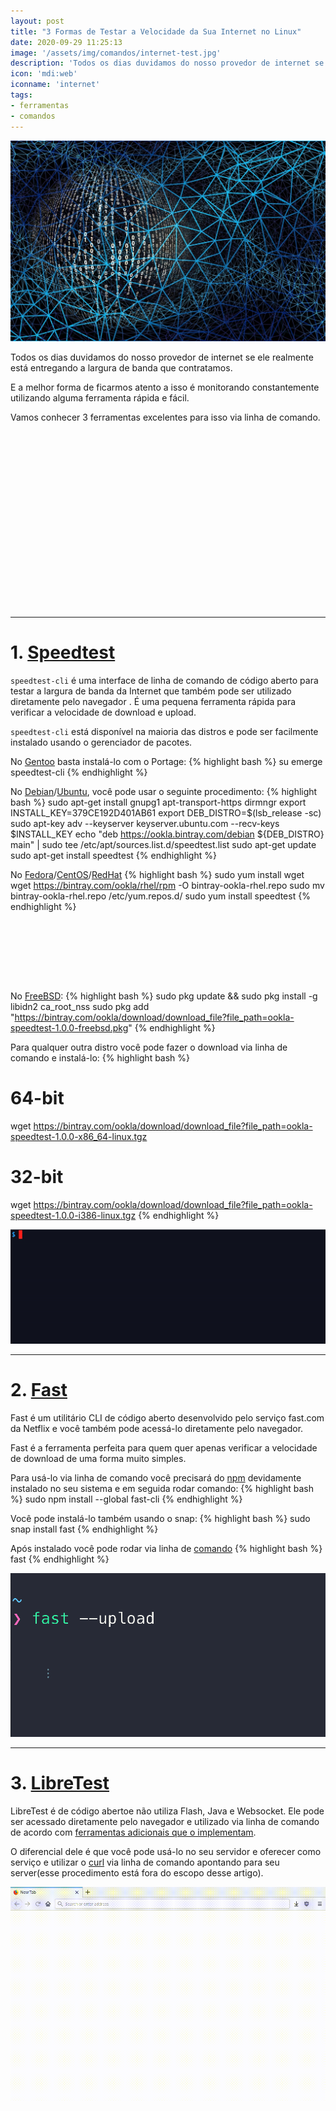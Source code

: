 ```yaml
---
layout: post
title: "3 Formas de Testar a Velocidade da Sua Internet no Linux"
date: 2020-09-29 11:25:13
image: '/assets/img/comandos/internet-test.jpg'
description: 'Todos os dias duvidamos do nosso provedor de internet se ele realmente está entregando a largura de banda que contratamos.'
icon: 'mdi:web'
iconname: 'internet'
tags:
- ferramentas
- comandos
---
```



![3 Formas de Testar a Velocidade da Sua Internet no Linux](/assets/img/comandos/internet-test.jpg)

Todos os dias duvidamos do nosso provedor de internet se ele realmente está entregando a largura de banda que contratamos.

E a melhor forma de ficarmos atento a isso é monitorando constantemente utilizando alguma ferramenta rápida e fácil.

Vamos conhecer 3 ferramentas excelentes para isso via linha de comando.

<!-- QUADRADO -->
<script async src="//pagead2.googlesyndication.com/pagead/js/adsbygoogle.js"></script>
<ins class="adsbygoogle"
style="display:inline-block;width:336px;height:280px"
data-ad-client="ca-pub-2838251107855362"
data-ad-slot="5351066970"></ins>
<script>
(adsbygoogle = window.adsbygoogle || []).push({});
</script>

---

# 1. [Speedtest](https://www.speedtest.net/)
`speedtest-cli` é uma interface de linha de comando de código aberto para testar a largura de banda da Internet que também pode ser utilizado diretamente pelo navegador . É uma pequena ferramenta rápida para verificar a velocidade de download e upload.

`speedtest-cli` está disponível na maioria das distros e pode ser facilmente instalado usando o gerenciador de pacotes.

No [Gentoo](https://terminalroot.com.br/tags#gentoo) basta instalá-lo com o Portage:
{% highlight bash %}
su
emerge speedtest-cli
{% endhighlight %}

No [Debian](https://terminalroot.com.br/tags#debian)/[Ubuntu](https://terminalroot.com.br/tags#ubuntu), você pode usar o seguinte procedimento:
{% highlight bash %}
sudo apt-get install gnupg1 apt-transport-https dirmngr
export INSTALL_KEY=379CE192D401AB61
export DEB_DISTRO=$(lsb_release -sc)
sudo apt-key adv --keyserver keyserver.ubuntu.com --recv-keys $INSTALL_KEY
echo "deb https://ookla.bintray.com/debian ${DEB_DISTRO} main" | sudo tee  /etc/apt/sources.list.d/speedtest.list
sudo apt-get update
sudo apt-get install speedtest
{% endhighlight %}

No [Fedora](https://terminalroot.com.br/tags#fedora)/[CentOS](https://terminalroot.com.br/tags#centos)/[RedHat](https://terminalroot.com.br/tags#redhat)
{% highlight bash %}
sudo yum install wget
wget https://bintray.com/ookla/rhel/rpm -O bintray-ookla-rhel.repo
sudo mv bintray-ookla-rhel.repo /etc/yum.repos.d/
sudo yum install speedtest
{% endhighlight %}

<!-- MINI ANÚNCIO -->
<script async src="//pagead2.googlesyndication.com/pagead/js/adsbygoogle.js"></script>
<!-- Games Root -->
<ins class="adsbygoogle"
style="display:inline-block;width:730px;height:95px"
data-ad-client="ca-pub-2838251107855362"
data-ad-slot="5351066970"></ins>
<script>
(adsbygoogle = window.adsbygoogle || []).push({});
</script>

No [FreeBSD](https://terminalroot.com.br/tags#freebsd):
{% highlight bash %}
sudo pkg update && sudo pkg install -g libidn2 ca_root_nss
sudo pkg add "https://bintray.com/ookla/download/download_file?file_path=ookla-speedtest-1.0.0-freebsd.pkg"
{% endhighlight %}

Para qualquer outra distro você pode fazer o download via linha de comando e instalá-lo:
{% highlight bash %}
# 64-bit
wget https://bintray.com/ookla/download/download_file?file_path=ookla-speedtest-1.0.0-x86_64-linux.tgz

# 32-bit
wget https://bintray.com/ookla/download/download_file?file_path=ookla-speedtest-1.0.0-i386-linux.tgz
{% endhighlight %}

![Speedtest](/assets/img/comandos/speedtest.gif)

---

# 2. [Fast](https://fast.com)
Fast é um utilitário CLI de código aberto desenvolvido pelo serviço fast.com da Netflix e você também pode acessá-lo diretamente pelo navegador.

Fast é a ferramenta perfeita para quem quer apenas verificar a velocidade de download de uma forma muito simples.

Para usá-lo via linha de comando você precisará do [npm](https://github.com/sindresorhus/fast-cli) devidamente instalado no seu sistema e em seguida rodar comando:
{% highlight bash %}
sudo npm install --global fast-cli
{% endhighlight %}

<!-- RETANGULO LARGO 2 -->
<script async src="//pagead2.googlesyndication.com/pagead/js/adsbygoogle.js"></script>
<ins class="adsbygoogle"
style="display:block; text-align:center;"
data-ad-layout="in-article"
data-ad-format="fluid"
data-ad-client="ca-pub-2838251107855362"
data-ad-slot="8549252987"></ins>
<script>
(adsbygoogle = window.adsbygoogle || []).push({});
</script>

Você pode instalá-lo também usando o snap:
{% highlight bash %}
sudo snap install fast
{% endhighlight %}

Após instalado você pode rodar via linha de [comando](https://terminalroot.com.br/tags#comandos)
{% highlight bash %}
fast
{% endhighlight %}

![Fast](/assets/img/comandos/fast.gif)

---

# 3. [LibreTest](https://librespeed.org/)
LibreTest é de código abertoe não utiliza Flash, Java e Websocket. Ele pode ser acessado diretamente pelo navegador e utilizado via linha de comando de acordo com [ferramentas adicionais que o implementam](https://github.com/librespeed/speedtest).

O diferencial dele é que você pode usá-lo no seu servidor e oferecer como serviço e utilizar o [curl](https://terminalroot.com.br/tags#curl) via linha de comando apontando para seu server(esse procedimento está fora do escopo desse artigo).

![LibreTest](/assets/img/comandos/libretest.gif)






